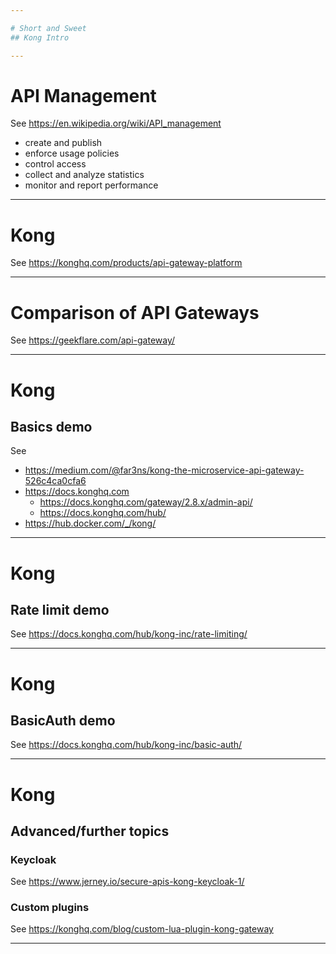 ```yaml
---

# Short and Sweet
## Kong Intro

---
```


# API Management

See https://en.wikipedia.org/wiki/API_management

* create and publish
* enforce usage policies
* control access
* collect and analyze statistics
* monitor and report performance

---

# Kong

See https://konghq.com/products/api-gateway-platform

---

# Comparison of API Gateways

See https://geekflare.com/api-gateway/

---

# Kong

## Basics demo

See
* https://medium.com/@far3ns/kong-the-microservice-api-gateway-526c4ca0cfa6
* https://docs.konghq.com
  * https://docs.konghq.com/gateway/2.8.x/admin-api/
  * https://docs.konghq.com/hub/
* https://hub.docker.com/_/kong/

---

# Kong

## Rate limit demo

See https://docs.konghq.com/hub/kong-inc/rate-limiting/

---

# Kong 

## BasicAuth demo

See https://docs.konghq.com/hub/kong-inc/basic-auth/

---

# Kong

## Advanced/further topics

### Keycloak
See https://www.jerney.io/secure-apis-kong-keycloak-1/

### Custom plugins
See https://konghq.com/blog/custom-lua-plugin-kong-gateway

---
